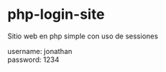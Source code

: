 # php-login-site
Sitio web en php simple con uso de sessiones

username: jonathan
<br>
password: 1234
